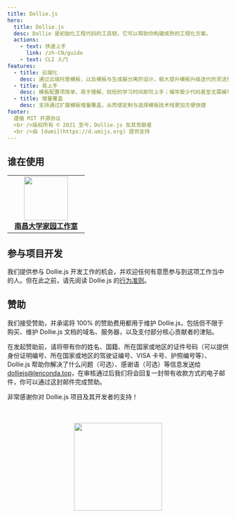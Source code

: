```yaml
---
title: Dollie.js
hero:
  title: Dollie.js
  desc: Dollie 是初始化工程代码的工具链，它可以帮助你构建成熟的工程化方案。
  actions:
    - text: 快速上手
      link: /zh-CN/guide
    - text: CLI 入门
features:
  - title: 云端化
    desc: 通过云端托管模板，以及模板与生成器分离的设计，极大提升模板升级迭代的灵活性
  - title: 易上手
    desc: 模板配置项简单，易于理解，较短的学习时间即可上手；编写极少代码甚至无需编写代码即可快速制作脚手架
  - title: 增量覆盖
    desc: 支持通过扩展模板增量覆盖，从而使定制与选择模板技术栈更加方便快捷
footer:
  遵循 MIT 开源协议
  <br />版权所有 © 2021 至今，Dollie.js 及其贡献者
  <br />由 [dumi](https://d.umijs.org) 提供支持
---
```


## 谁在使用

<table>
  <tr>
    <td width="160" align="center">
      <a target="_blank" href="https://team.ncuos.com">
        <img width="100" src="https://avatars.githubusercontent.com/u/18623963?s=200&v=4" />
        <br />
        <strong>南昌大学家园工作室</strong>
      </a>
    </td>
</table>

## 参与项目开发

我们提供参与 Dollie.js 开发工作的机会，并欢迎任何有意愿参与到这项工作当中的人。但在此之前，请先阅读 Dollie.js 的[行为准则](https://github.com/dolliejs/dollie/blob/master/CODE_OF_CONDUCT.md)。

## 赞助

我们接受赞助，并承诺将 100% 的赞助费用都用于维护 Dollie.js，包括但不限于购买、维护 Dollie.js 文档的域名、服务器，以及支付部分核心贡献者的津贴。

在发起赞助前，请将带有你的姓名、国籍、所在国家或地区的证件号码（可以提供身份证明编号、所在国家或地区的驾驶证编号、VISA 卡号、护照编号等）、Dollie.js 帮助你解决了什么问题（可选）、感谢语（可选）等信息发送给 [dolliejs@lenconda.top](mailto:dolliejs@lenconda.top)，在审核通过后我们将会回复一封带有收款方式的电子邮件，你可以通过这封邮件完成赞助。

非常感谢你对 Dollie.js 项目及其开发者的支持！

<img
  width="200"
  style="display: block; margin: 50px auto;"
  src="//cdn.jsdelivr.net/gh/dolliejs/dollie@master/artworks/banner_horizontal.svg"
/>